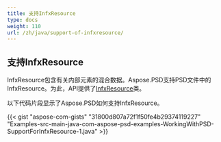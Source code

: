 ```yaml
---
title: 支持InfxResource
type: docs
weight: 110
url: /zh/java/support-of-infxresource/
---
```


## **支持InfxResource**
InfxResource包含有关内部元素的混合数据。Aspose.PSD支持PSD文件中的InfxResource。为此，API提供了[InfxResource](https://reference.aspose.com/java/psd/com.aspose.psd.fileformats.psd.layers.layerresources/InfxResource)类。

以下代码片段显示了Aspose.PSD如何支持InfxResource。

{{< gist "aspose-com-gists" "31800d807a72f1f50fe4b29374119227" "Examples-src-main-java-com-aspose-psd-examples-WorkingWithPSD-SupportForInfxResource-1.java" >}}
